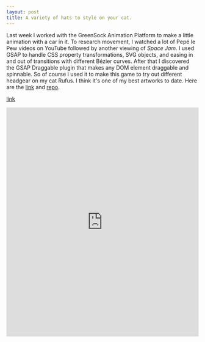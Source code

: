 ```yaml
---
layout: post
title: A variety of hats to style on your cat.
---
```

Last week I worked with the GreenSock Animation Platform to make a little animation with a car in it. To research movement, I watched a lot of Pepé le Pew videos on YouTube followed by another viewing of _Space Jam_. I used GSAP to handle CSS property transformations, SVG objects, and easing in and out of transitions with different Bézier curves. After that I discovered the GSAP Draggable plugin that makes any DOM element draggable and spinnable. So of course I used it to make this game to try out different headgear on my cat Rufus. I think it's one of my best artworks to date. Here are the [link](http://jingyufanclub.co/dunce-caps-for-cats) and [repo](https://github.com/jingyufanclub/dunce-caps-for-cats).

[link](http://jingyufanclub.co/dunce-caps-for-cats)

<iframe src="http://jingyufanclub.co/dunce-caps-for-cats" width="100%" height="600" scrolling="no" style="border: none;"></iframe>
